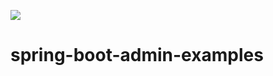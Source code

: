 ![](https://github.com/ulischulte/spring-boot-admin-examples/actions/workflows/build_and_test.yml/badge.svg)
# spring-boot-admin-examples
